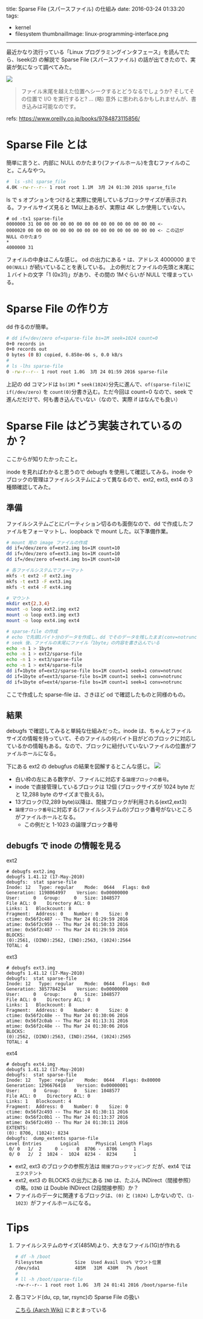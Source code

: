 title: Sparse File (スパースファイル) の仕組み
date: 2016-03-24 01:33:20
tags:
  - kernel
  - filesystem
thumbnailImage: linux-programming-interface.png
---

最近かなり流行っている「Linux プログラミングインタフェース」を読んでたら、lseek(2) の解説で Sparse File (スパースファイル) の話が出てきたので、実装が気になって調べてみた。

<!-- more -->

![](linux-programming-interface.png)

> ファイル末尾を越えた位置へシークするとどうなるでしょうか? そしてその位置で I/O を実行すると? ... (略) 意外 に思われるかもしれませんが、書き込みは可能なのです。

refs: https://www.oreilly.co.jp/books/9784873115856/


Sparse File とは
======================================================================

簡単に言うと、内部に NULL のかたまり(ファイルホール)を含むファイルのこと。こんなやつ。

```sh
#  ls -shl sparse_file
4.0K -rw-r--r-- 1 root root 1.1M  3月 24 01:30 2016 sparse_file
```
ls で s オプションをつけると実際に使用しているブロックサイズが表示される。ファイルサイズ見ると 1M以上あるが、実際は 4K しか使用していない。

```
# od -tx1 sparse-file
0000000 31 00 00 00 00 00 00 00 00 00 00 00 00 00 00 00 <-
0000020 00 00 00 00 00 00 00 00 00 00 00 00 00 00 00 00 <- この辺が NULL のかたまり
*
4000000 31
```
フォイルの中身はこんな感じ。
od の出力にある `*` は、アドレス 4000000 まで `00(NULL)` が続いていることを表している。
上の例だとファイルの先頭と末尾に１バイトの文字「1 (0x31)」があり、その間の 1Mぐらいが NULL で埋まっている。



Sparse File の作り方
======================================================================
dd 作るのが簡単。

```sh
# dd if=/dev/zero of=sparse-file bs=1M seek=1024 count=0
0+0 records in
0+0 records out
0 bytes (0 B) copied, 6.858e-06 s, 0.0 kB/s
#
# ls -lhs sparse-file
0 -rw-r--r-- 1 root root 1.0G  3月 24 01:59 2016 sparse-file
```

上記の dd コマンドは `bs(1M)` * `seek(1024)`分先に進んで、`of(sparse-file)`に `if(/dev/zero)` を `count(0)`分書き込む。ただ今回は count=0 なので、seek で進んだだけで、何も書き込んでいない（なので、実際 if はなんでも良い）


Sparse File はどう実装されているのか？
======================================================================

ここからが知りたかったこと。

inode を見ればわかると思うので debugfs を使用して確認してみる。inode やブロックの管理はファイルシステムによって異なるので、ext2, ext3, ext4 の３種類確認してみた。

準備
----------------------------------------------------------------------

ファイルシステムごとにパーティション切るのも面倒なので、dd で作成したファイルをフォーマットし、loopback で mount した。以下準備作業。

```sh
# mount 用の image ファイルの作成
dd if=/dev/zero of=ext2.img bs=1M count=10
dd if=/dev/zero of=ext3.img bs=1M count=10
dd if=/dev/zero of=ext4.img bs=1M count=10

# 各ファイルシステムでフォーマット
mkfs -t ext2 -F ext2.img
mkfs -t ext3 -F ext3.img
mkfs -t ext4 -F ext4.img

# マウント
mkdir ext{2,3,4}
mount -o loop ext2.img ext2
mount -o loop ext3.img ext3
mount -o loop ext4.img ext4

# sparse-file の作成
# echo で先頭1バイト分のデータを作成し、dd でそのデータを残したまま(conv=notrunc) 1Mバイト seek.
# seek 後、ファイルの末尾にファイル「1byte」の内容を書き込んでいる
echo -n 1 > 1byte
echo -n 1 > ext2/sparse-file
echo -n 1 > ext3/sparse-file
echo -n 1 > ext4/sparse-file
dd if=1byte of=ext2/sparse-file bs=1M count=1 seek=1 conv=notrunc
dd if=1byte of=ext3/sparse-file bs=1M count=1 seek=1 conv=notrunc
dd if=1byte of=ext4/sparse-file bs=1M count=1 seek=1 conv=notrunc
```

ここで作成した sparse-file は、さきほど od で確認したものと同様のもの。


結果
----------------------------------------------------------------------
debugfs で確認してみると単純な仕組みだった。inode は、ちゃんとファイルサイズの情報を持っていて、そのファイルの何バイト目がどのブロックに対応しているかの情報もある。なので、ブロックに紐付いていないファイルの位置がファイルホールになる。

下にある ext2 の debugfus の結果を図解するとこんな感じ。
![](inode.png)

- 白い枠の左にある数字が、ファイルに対応する`論理ブロックの番号`。
- inode で直接管理しているブロックは 12個 (ブロックサイズが 1024 byte だと 12,288 byte のサイズまで扱える)。
- 13ブロック(12,289 byte)以降は、間接ブロックが利用される(ext2,ext3)
- `論理ブロック番号`に対応する(ファイルシステムの)ブロック番号がないところがファイルホールとなる。
    - この例だと 1-1023 の論理ブロック番号

debugfs で inode の情報を見る
----------------------------------------------------------------------
ext2
```
# debugfs ext2.img
debugfs 1.41.12 (17-May-2010)
debugfs:  stat sparse-file
Inode: 12   Type: regular    Mode:  0644   Flags: 0x0
Generation: 1198064997    Version: 0x00000000
User:     0   Group:     0   Size: 1048577
File ACL: 0    Directory ACL: 0
Links: 1   Blockcount: 8
Fragment:  Address: 0    Number: 0    Size: 0
ctime: 0x56f2c487 -- Thu Mar 24 01:29:59 2016
atime: 0x56f2c959 -- Thu Mar 24 01:50:33 2016
mtime: 0x56f2c487 -- Thu Mar 24 01:29:59 2016
BLOCKS:
(0):2561, (DIND):2562, (IND):2563, (1024):2564
TOTAL: 4
```
ext3
```
# debugfs ext3.img
debugfs 1.41.12 (17-May-2010)
debugfs:  stat sparse-file
Inode: 12   Type: regular    Mode:  0644   Flags: 0x0
Generation: 3857784234    Version: 0x00000000
User:     0   Group:     0   Size: 1048577
File ACL: 0    Directory ACL: 0
Links: 1   Blockcount: 8
Fragment:  Address: 0    Number: 0    Size: 0
ctime: 0x56f2c48e -- Thu Mar 24 01:30:06 2016
atime: 0x56f2c0ab -- Thu Mar 24 01:13:31 2016
mtime: 0x56f2c48e -- Thu Mar 24 01:30:06 2016
BLOCKS:
(0):2562, (DIND):2563, (IND):2564, (1024):2565
TOTAL: 4
```
ext4
```
# debugfs ext4.img
debugfs 1.41.12 (17-May-2010)
debugfs:  stat sparse-file
Inode: 12   Type: regular    Mode:  0644   Flags: 0x80000
Generation: 1296676418    Version: 0x00000001
User:     0   Group:     0   Size: 1048577
File ACL: 0    Directory ACL: 0
Links: 1   Blockcount: 4
Fragment:  Address: 0    Number: 0    Size: 0
ctime: 0x56f2c493 -- Thu Mar 24 01:30:11 2016
atime: 0x56f2c0b1 -- Thu Mar 24 01:13:37 2016
mtime: 0x56f2c493 -- Thu Mar 24 01:30:11 2016
EXTENTS:
(0): 8706, (1024): 8234
debugfs:  dump_extents sparse-file
Level Entries       Logical      Physical Length Flags
 0/ 0   1/  2     0 -     0  8706 -  8706      1
 0/ 0   2/  2  1024 -  1024  8234 -  8234      1
```

- ext2, ext3 のブロックの参照方法は `間接ブロックマッピング` だが、ext4 では `エクステント`
- ext2, ext3 の BLOCKS の出力にある `IND` は、たぶん INDirect（間接参照）の略。`DIND` は Double INDirect (2段間接参照）か？
- ファイルのデータに関連するブロックは、`(0)` と `(1024)` しかないので、`（1-1023）`がファイルホールになる。


Tips
======================================================================

1. ファイルシステムのサイズ(485M)より、大きなファイル(1G)が作れる

    ```sh
    # df -h /boot
    Filesystem            Size  Used Avail Use% マウント位置
    /dev/sda1             485M   31M  430M   7% /boot
    #
    # ll -h /boot/sparse-file
    -rw-r--r-- 1 root root 1.0G  3月 24 01:41 2016 /boot/sparse-file
    ```

1. 各コマンド(du, cp, tar, rsync)の Sparse File の扱い

    [こちら (Aarch Wiki)](https://wiki.archlinuxjp.org/index.php/スパースファイル) にまとまっている


